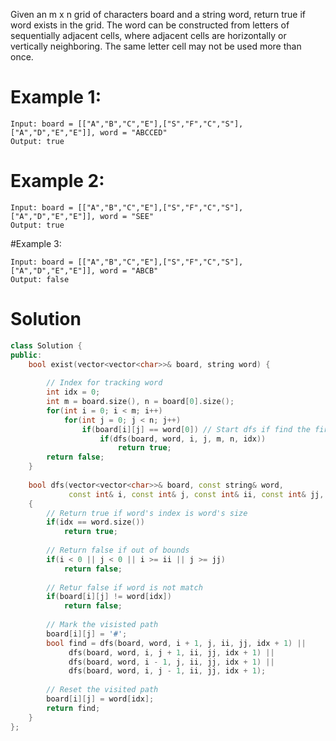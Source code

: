 Given an m x n grid of characters board and a string word, return true if word exists in the grid.
The word can be constructed from letters of sequentially adjacent cells, where adjacent cells are horizontally or vertically neighboring.
The same letter cell may not be used more than once.

# Example 1:
```
Input: board = [["A","B","C","E"],["S","F","C","S"],["A","D","E","E"]], word = "ABCCED"
Output: true
```

# Example 2:
```
Input: board = [["A","B","C","E"],["S","F","C","S"],["A","D","E","E"]], word = "SEE"
Output: true
```

#Example 3:
```
Input: board = [["A","B","C","E"],["S","F","C","S"],["A","D","E","E"]], word = "ABCB"
Output: false
```

# Solution
```cpp
class Solution {
public:
    bool exist(vector<vector<char>>& board, string word) {
        
        // Index for tracking word
        int idx = 0;
        int m = board.size(), n = board[0].size();
        for(int i = 0; i < m; i++)
            for(int j = 0; j < n; j++)
                if(board[i][j] == word[0]) // Start dfs if find the first matching word
                    if(dfs(board, word, i, j, m, n, idx))
                        return true;
        return false;
    }
    
    bool dfs(vector<vector<char>>& board, const string& word,
             const int& i, const int& j, const int& ii, const int& jj, const int& idx)
    {
        // Return true if word's index is word's size
        if(idx == word.size())
            return true;
        
        // Return false if out of bounds
        if(i < 0 || j < 0 || i >= ii || j >= jj)
            return false;
        
        // Retur false if word is not match
        if(board[i][j] != word[idx])
            return false;
        
        // Mark the visisted path
        board[i][j] = '#';
        bool find = dfs(board, word, i + 1, j, ii, jj, idx + 1) ||
             dfs(board, word, i, j + 1, ii, jj, idx + 1) ||
             dfs(board, word, i - 1, j, ii, jj, idx + 1) ||
             dfs(board, word, i, j - 1, ii, jj, idx + 1);
        
        // Reset the visited path
        board[i][j] = word[idx];
        return find;
    }
};
```
